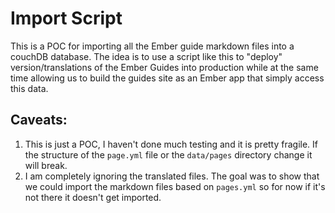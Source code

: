 # Import Script

This is a POC for importing all the Ember guide markdown files into a couchDB database. The idea is to use a script like this to "deploy" version/translations of the Ember Guides into production while at the same time allowing us to build the guides site as an Ember app that simply access this data.

## Caveats:

1. This is just a POC, I haven't done much testing and it is pretty fragile. If the structure of the `page.yml` file or the `data/pages` directory change it will break.
2. I am completely ignoring the translated files. The goal was to show that we could import the markdown files based on `pages.yml` so for now if it's not there it doesn't get imported.
